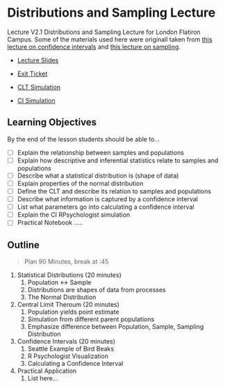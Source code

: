 # Distributions and Sampling Lecture  

Lecture V2.1 Distributions and Sampling Lecture for London Flatiron Campus.
Some of the materials used here were originall taken from [this lecture on confidence intervals](https://github.com/learn-co-students/on_confidence_intervals_seattle-ds/blob/master/on_confidence_intervals.ipynb) and [this lecture on sampling](https://github.com/learn-co-students/dsc-sampling-012720/blob/master/sampling.ipynb). 

* [Lecture Slides](https://docs.google.com/presentation/d/1DPbghxn9g6SPGO7deiN2Y0Sm-xbMjTE6C4wh89ErYJI/edit?usp=sharing)

* [Exit Ticket](https://forms.gle/V2hWh46bdgbD7VhQ9) 

* [CLT Simulation](https://openintro.shinyapps.io/CLT_mean/)

* [CI Simulation](https://rpsychologist.com/d3/CI/)

## Learning Objectives

By the end of the lesson students should be able to... 

* [ ] Explain the relationship between samples and populations
* [ ] Explain how descriptive and inferential statistics relate to samples and populations 
* [ ] Describe what a statistical distribution is (shape of data) 
* [ ] Explain properties of the normal distribution 
* [ ] Define the CLT and describe its relation to samples and populations 
* [ ] Describe what information is captured by a confidence interval  
* [ ] List what parameters go into calculating a confidence interval
* [ ] Explain the CI RPsychologist simulation 
* [ ] Practical Notebook .....

## Outline 

> Plan 90 Minutes, break at :45

1. Statistical Distributions (20 minutes)
	1. Population <-> Sample 	
	2. Distributions are shapes of data from processes
	3. The Normal Distribution
2. Central Limit Theroum (20 minutes)
	1. Population yields point estimate
	2. Simulation from different parent populations 
	3. Emphasize difference between Population, Sample, Sampling Distribution
3. Confidence Intervals (20 minutes)
	1. Seattle Example of Bird Beaks
	2. R Psychologist Visualization
	3. Calculating a Confidence Interval 
4. Practical Application 
	1. List here...

